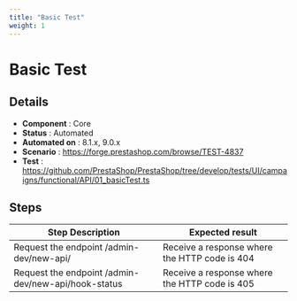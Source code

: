```yaml
---
title: "Basic Test"
weight: 1
---
```


# Basic Test
## Details
* **Component** : Core
* **Status** : Automated
* **Automated on** : 8.1.x, 9.0.x
* **Scenario** : https://forge.prestashop.com/browse/TEST-4837
* **Test** : https://github.com/PrestaShop/PrestaShop/tree/develop/tests/UI/campaigns/functional/API/01_basicTest.ts

## Steps
| Step Description | Expected result |
| ----- | ----- |
| Request the endpoint /admin-dev/new-api/ | Receive a response where the HTTP code is 404 |
| Request the endpoint /admin-dev/new-api/hook-status | Receive a response where the HTTP code is 405 |